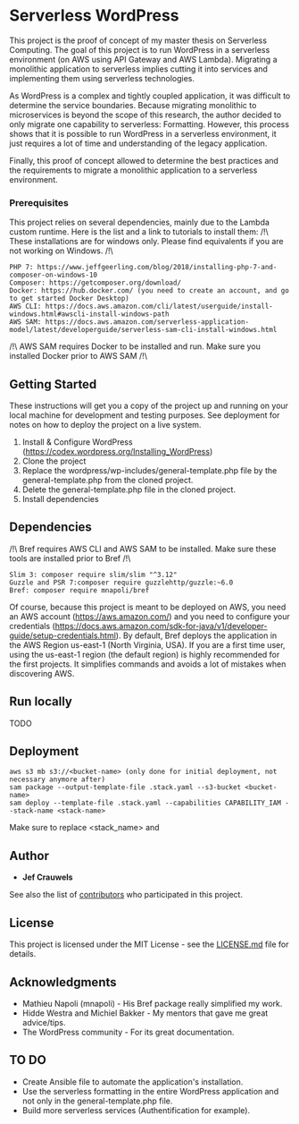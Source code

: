 # Serverless WordPress

This project is the proof of concept of my master thesis on Serverless Computing. 
The goal of this project is to run WordPress in a serverless environment (on AWS using API Gateway and AWS Lambda). Migrating a monolithic application to serverless implies cutting it into services and implementing them using serverless technologies.

As WordPress is a complex and tightly coupled application, it was difficult to determine the service boundaries. Because migrating monolithic to microservices is beyond the scope of this research, the author decided to only migrate one capability to serverless: Formatting. However, this process shows that it is possible to run WordPress in a serverless environment, it just requires a lot of time and understanding of the legacy application.

Finally, this proof of concept allowed to determine the best practices and the requirements to migrate a monolithic application to a serverless environment.

### Prerequisites

This project relies on several dependencies, mainly due to the Lambda custom runtime. Here is the list and a link to tutorials to install them:
/!\ These installations are for windows only. Please find equivalents if you are not working on Windows. /!\

```
PHP 7: https://www.jeffgeerling.com/blog/2018/installing-php-7-and-composer-on-windows-10
Composer: https://getcomposer.org/download/
Docker: https://hub.docker.com/ (you need to create an account, and go to get started Docker Desktop)
AWS CLI: https://docs.aws.amazon.com/cli/latest/userguide/install-windows.html#awscli-install-windows-path
AWS SAM: https://docs.aws.amazon.com/serverless-application-model/latest/developerguide/serverless-sam-cli-install-windows.html 
```
/!\ AWS SAM requires Docker to be installed and run. Make sure you installed Docker prior to AWS SAM /!\

## Getting Started

These instructions will get you a copy of the project up and running on your local machine for development and testing purposes. See deployment for notes on how to deploy the project on a live system.

1. Install & Configure WordPress (https://codex.wordpress.org/Installing_WordPress)
2. Clone the project
3. Replace the wordpress/wp-includes/general-template.php file by the general-template.php from the cloned project.
4. Delete the general-template.php file in the cloned project.
5. Install dependencies

## Dependencies

/!\ Bref requires AWS CLI and AWS SAM to be installed. Make sure these tools are installed prior to Bref /!\
```
Slim 3: composer require slim/slim "^3.12"
Guzzle and PSR 7:composer require guzzlehttp/guzzle:~6.0
Bref: composer require mnapoli/bref
```

Of course, because this project is meant to be deployed on AWS, you need an AWS account (https://aws.amazon.com/) and you need to configure your credentials (https://docs.aws.amazon.com/sdk-for-java/v1/developer-guide/setup-credentials.html).
By default, Bref deploys the application in the AWS Region us-east-1 (North Virginia, USA). If you are a first time user, using the us-east-1 region (the default region) is highly recommended for the first projects. It simplifies commands and avoids a lot of mistakes when discovering AWS. 

## Run locally
TODO

## Deployment

```
aws s3 mb s3://<bucket-name> (only done for initial deployment, not necessary anymore after)
sam package --output-template-file .stack.yaml --s3-bucket <bucket-name>
sam deploy --template-file .stack.yaml --capabilities CAPABILITY_IAM --stack-name <stack-name>
```

Make sure to replace <stack_name> and <bucket-name>

## Author

* **Jef Crauwels** 

See also the list of [contributors](https://github.com/your/project/contributors) who participated in this project.

## License

This project is licensed under the MIT License - see the [LICENSE.md](LICENSE.md) file for details.

## Acknowledgments

* Mathieu Napoli (mnapoli) - His Bref package really simplified my work.
* Hidde Westra and Michiel Bakker - My mentors that gave me great advice/tips.
* The WordPress community - For its great documentation.

## TO DO
* Create Ansible file to automate the application's installation.
* Use the serverless formatting in the entire WordPress application and not only in the general-template.php file.
* Build more serverless services (Authentification for example).
